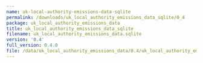 ```yaml
---
name: uk-local-authority-emissions-data-sqlite
permalink: /downloads/uk_local_authority_emissions_data_sqlite/0_4
package: uk_local_authority_emissions_data
title: uk_local_authority_emissions_data_sqlite
filename: uk_local_authority_emissions_data.sqlite
version: '0.4'
full_version: 0.4.0
file: /data/uk_local_authority_emissions_data/0.4/uk_local_authority_emissions_data.sqlite
---
```

